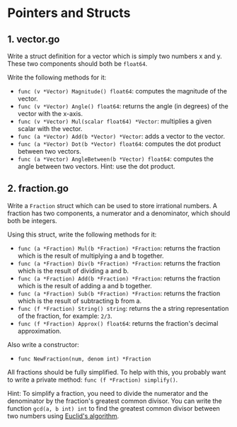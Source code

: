 # Pointers and Structs

## 1. vector.go

Write a struct definition for a vector which is simply two numbers x and y. These two components
should both be `float64`.

Write the following methods for it:

* `func (v *Vector) Magnitude() float64`: computes the magnitude of the vector.
* `func (v *Vector) Angle() float64`: returns the angle (in degrees) of the vector with the x-axis.
* `func (v *Vector) Mul(scalar float64) *Vector`: multiplies a given scalar with the vector.
* `func (a *Vector) Add(b *Vector) *Vector`: adds a vector to the vector.
* `func (a *Vector) Dot(b *Vector) float64`: computes the dot product between two vectors.
* `func (a *Vector) AngleBetween(b *Vector) float64`: computes the angle between two vectors. Hint: use the dot product.

## 2. fraction.go

Write a `Fraction` struct which can be used to store irrational numbers. A fraction has two components,
a numerator and a denominator, which should both be integers.

Using this struct, write the following methods for it:

* `func (a *Fraction) Mul(b *Fraction) *Fraction`: returns the fraction which is the result of multiplying a and b together.
* `func (a *Fraction) Div(b *Fraction) *Fraction`: returns the fraction which is the result of dividing a and b.
* `func (a *Fraction) Add(b *Fraction) *Fraction`: returns the fraction which is the result of adding a and b together.
* `func (a *Fraction) Sub(b *Fraction) *Fraction`: returns the fraction which is the result of subtracting b from a.
* `func (f *Fraction) String() string`: returns the a string representation of the fraction, for example: `2/3`.
* `func (f *Fraction) Approx() float64`: returns the fraction's decimal approximation.

Also write a constructor:

* `func NewFraction(num, denom int) *Fraction`

All fractions should be fully simplified. To help with this, you probably want to write
a private method: `func (f *Fraction) simplify()`. 

Hint: To simplify a fraction, you need to divide the numerator and the denominator by the
fraction's greatest common divisor. You can write the function `gcd(a, b int) int` to find the
greatest common divisor between two numbers using [Euclid's algorithm](https://en.wikipedia.org/wiki/Greatest_common_divisor#Using_Euclid.27s_algorithm).
